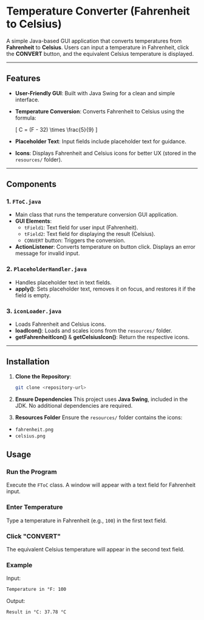# Temperature Converter (Fahrenheit to Celsius)

A simple Java-based GUI application that converts temperatures from **Fahrenheit** to **Celsius**. Users can input a temperature in Fahrenheit, click the **CONVERT** button, and the equivalent Celsius temperature is displayed.

---

## Features

- **User-Friendly GUI**: Built with Java Swing for a clean and simple interface.  
- **Temperature Conversion**: Converts Fahrenheit to Celsius using the formula:  

  \[
  C = (F - 32) \times \frac{5}{9}
  \]

- **Placeholder Text**: Input fields include placeholder text for guidance.  
- **Icons**: Displays Fahrenheit and Celsius icons for better UX (stored in the `resources/` folder).

---

## Components

### 1. `FToC.java`

- Main class that runs the temperature conversion GUI application.  
- **GUI Elements**:
  - `tField1`: Text field for user input (Fahrenheit).  
  - `tField2`: Text field for displaying the result (Celsius).  
  - `CONVERT` button: Triggers the conversion.
- **ActionListener**: Converts temperature on button click. Displays an error message for invalid input.

### 2. `PlaceholderHandler.java`

- Handles placeholder text in text fields.  
- **apply()**: Sets placeholder text, removes it on focus, and restores it if the field is empty.

### 3. `iconLoader.java`

- Loads Fahrenheit and Celsius icons.  
- **loadIcon()**: Loads and scales icons from the `resources/` folder.  
- **getFahrenheitIcon()** & **getCelsiusIcon()**: Return the respective icons.

---

## Installation

1. **Clone the Repository**:  
   ```bash
   git clone <repository-url>

2. **Ensure Dependencies**
This project uses **Java Swing**, included in the JDK. No additional dependencies are required.

3. **Resources Folder**
Ensure the `resources/` folder contains the icons:

- `fahrenheit.png`
- `celsius.png`

## Usage

### Run the Program
Execute the `FToC` class. A window will appear with a text field for Fahrenheit input.

### Enter Temperature
Type a temperature in Fahrenheit (e.g., `100`) in the first text field.

### Click "CONVERT"
The equivalent Celsius temperature will appear in the second text field.


### Example

Input:
```bash
Temperature in °F: 100

```
Output:
```bash
Result in °C: 37.78 °C
```